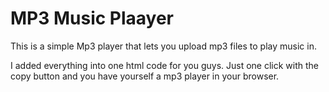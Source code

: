<h1>MP3 Music Plaayer</h1>
<p>This is a simple Mp3 player that lets you upload mp3 files to play music in.</p>
<footer>I added everything into one html code for you guys. Just one click with the copy button and you have yourself a mp3 player in your browser.</footer>
